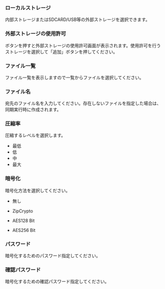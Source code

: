 ### ローカルストレージ

内部ストレージまたはSDCARD/USB等の外部ストレージを選択できます。 

### 外部ストレージの使用許可

ボタンを押すと外部ストレージの使用許可画面が表示されます。使用許可を行うストレージを選択して「追加」ボタンを押してください。 

### ファイル一覧

ファイル一覧を表示しますので一覧からファイルを選択してください。 

### ファイル名

宛先のファイル名を入力してください。存在しないファイルを指定した場合は、同期実行時に作成されます。 

### 圧縮率

圧縮するレベルを選択します。 

- 最低
- 低
- 中
- 最大

### 暗号化
暗号化方法を選択してください。 
- 無し

- ZipCrypto

- AES128 Bit

- AES256 Bit 

### パスワード

暗号化するためのパスワード指定してください。

### 確認パスワード

暗号化するための確認パスワード指定してください。

